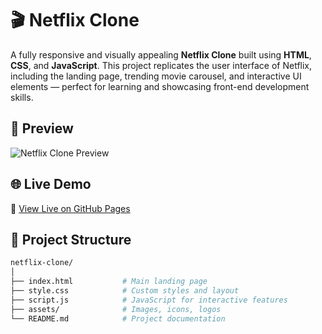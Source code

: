 # 🎬 Netflix Clone

A fully responsive and visually appealing **Netflix Clone** built using **HTML**, **CSS**, and **JavaScript**. This project replicates the user interface of Netflix, including the landing page, trending movie carousel, and interactive UI elements — perfect for learning and showcasing front-end development skills.

## 📸 Preview

![Netflix Clone Preview](preview.png) <!-- Replace with your actual image or demo link -->

## 🌐 Live Demo

🚀 [View Live on GitHub Pages](https://startling-starlight-f2350d.netlify.app/)  


## 📁 Project Structure

```bash
netflix-clone/
│
├── index.html           # Main landing page
├── style.css            # Custom styles and layout
├── script.js            # JavaScript for interactive features
├── assets/              # Images, icons, logos
└── README.md            # Project documentation
